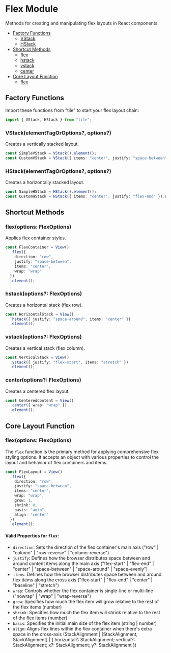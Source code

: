 # Flex Module

Methods for creating and manipulating flex layouts in React components.

- [Factory Functions](#factory-functions)
  - [VStack](#vstackelementtagoroptions-options)
  - [HStack](#hstackelementtagoroptions-options)
- [Shortcut Methods](#shortcut-methods)
  - [flex](#flexoptions-flexoptions)
  - [hstack](#hstackoptions-flexoptions)
  - [vstack](#vstackoptions-flexoptions)
  - [center](#centeroptions-flexoptions)
- [Core Layout Function](#core-layout-function)
  - [flex](#flexoptions-flexoptions-1)

## Factory Functions

Import these functions from "tile" to start your flex layout chain:

```typescript
import { VStack, HStack } from "tile";
```

### VStack(elementTagOrOptions?, options?)

Creates a vertically stacked layout.

```typescript
const SimpleVStack = VStack().element();
const CustomVStack = VStack({ items: "center", justify: "space-between" }).element();
```

### HStack(elementTagOrOptions?, options?)

Creates a horizontally stacked layout.

```typescript
const SimpleHStack = HStack().element();
const CustomHStack = HStack({ items: "center", justify: "flex-end" }).element();
```

## Shortcut Methods

### flex(options: FlexOptions)

Applies flex container styles.

```typescript
const FlexContainer = View()
  .flex({
    direction: "row",
    justify: "space-between",
    items: "center",
    wrap: "wrap"
  })
  .element();
```

### hstack(options?: FlexOptions)

Creates a horizontal stack (flex row).

```typescript
const HorizontalStack = View()
  .hstack({ justify: "space-around", items: "center" })
  .element();
```

### vstack(options?: FlexOptions)

Creates a vertical stack (flex column).

```typescript
const VerticalStack = View()
  .vstack({ justify: "flex-start", items: "stretch" })
  .element();
```

### center(options?: FlexOptions)

Creates a centered flex layout.

```typescript
const CenteredContent = View()
  .center({ wrap: "wrap" })
  .element();
```

## Core Layout Function

### flex(options: FlexOptions)

The `flex` function is the primary method for applying comprehensive flex styling options. It accepts an object with various properties to control the layout and behavior of flex containers and items.

```typescript
const FlexLayout = View()
  .flex({
    direction: "row",
    justify: "space-between",
    items: "center",
    wrap: "wrap",
    grow: 1,
    shrink: 0,
    basis: "auto",
    align: "center"
  })
  .element();
```

#### Valid Properties for `flex`:

- `direction`: Sets the direction of the flex container's main axis ("row" | "column" | "row-reverse" | "column-reverse")
- `justify`: Defines how the browser distributes space between and around content items along the main axis ("flex-start" | "flex-end" | "center" | "space-between" | "space-around" | "space-evenly")
- `items`: Defines how the browser distributes space between and around flex items along the cross axis ("flex-start" | "flex-end" | "center" | "baseline" | "stretch")
- `wrap`: Controls whether the flex container is single-line or multi-line ("nowrap" | "wrap" | "wrap-reverse")
- `grow`: Specifies how much the flex item will grow relative to the rest of the flex items (number)
- `shrink`: Specifies how much the flex item will shrink relative to the rest of the flex items (number)
- `basis`: Specifies the initial main size of the flex item (string | number)
- `align`: Aligns flex lines within the flex container when there's extra space in the cross-axis (StackAlignment | [StackAlignment, StackAlignment] | { horizontal?: StackAlignment; vertical?: StackAlignment; x?: StackAlignment; y?: StackAlignment })